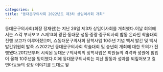 ```yaml
---
categories: i
title: "동대문구의사회 2022년도 제3차 상임이사회 개최"
---
```

동대문구의사회(회장 정재원)는 지난 26일 제3차 상임이사회를 개최했다.이날 회의에서는 △각 부서보고 △제13회 광진·동대문·성동·중랑·중구의사회 합동 온라인 학술대회 진행 보고가 이루어졌으며, △동대문구의사회 장학사업 10주년 기념 백서 발간 및 백서 발간위원회 발족 △2022년 동대문구의사회 학술대회 및 송년회 개최에 대한 토의가 진행됐다.2012년부터 시작된 동대문구의사회의 장학사업은 회원들의 격려와 성원에 힘입어 올해 10주년을 맞이했다.이에 동대문구의사회는 지난 활동과 성과를 되짚어보고 결연아동들의 성장 이야기를 토대로 앞